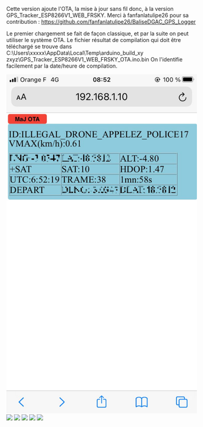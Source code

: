 Cette version ajoute l'OTA, la mise à jour sans fil donc, à la version GPS_Tracker_ESP8266V1_WEB_FRSKY.
Merci à fanfanlatulipe26 pour sa contribution : https://github.com/fanfanlatulipe26/BaliseDGAC_GPS_Logger

Le premier chargement se fait de façon classique, et par la suite on peut utiliser le système OTA.
Le fichier résultat de compilation qui doit être téléchargé se trouve dans
C:\Users\xxxxx\AppData\Local\Temp\arduino_build_xy zxyz\GPS_Tracker_ESP8266V1_WEB_FRSKY_OTA.ino.bin
On l'identifie facilement par la date/heure de compilation.


<img src="img/C1_censored.jpg" width = "500">
 




<img src="img/C2.jpg" width = "500">
<img src="img/C3.jpg" width = "500">
<img src="img/C4.jpg" width = "500">
<img src="img/C5.jpg" width = "500">
<img src="img/C6.jpg" width = "500">







